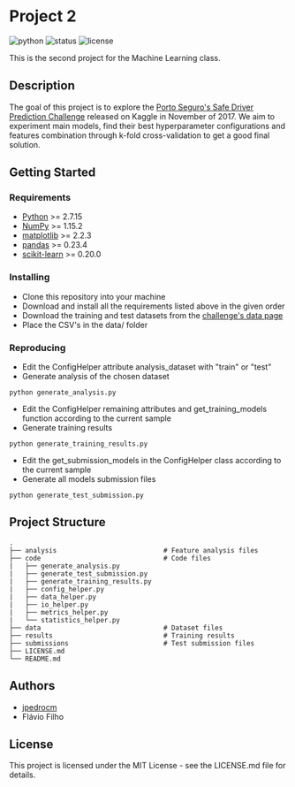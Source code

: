 # Project 2

![python](https://img.shields.io/badge/python-2.7-blue.svg)
![status](https://img.shields.io/badge/status-in%20progress-yellow.svg)
![license](https://img.shields.io/badge/license-MIT-green.svg)

This is the second project for the Machine Learning class.

## Description

The goal of this project is to explore the [Porto Seguro's Safe Driver Prediction Challenge](https://www.kaggle.com/c/porto-seguro-safe-driver-prediction/) released on Kaggle in November of 2017. We aim to experiment main models, find their best hyperparameter configurations and features combination through k-fold cross-validation to get a good final solution.

## Getting Started

### Requirements

* [Python](https://www.python.org/) >= 2.7.15
* [NumPy](http://www.numpy.org/) >= 1.15.2
* [matplotlib](https://matplotlib.org/) >= 2.2.3
* [pandas](https://pandas.pydata.org/) >= 0.23.4
* [scikit-learn](http://scikit-learn.org/stable/) >= 0.20.0


### Installing

* Clone this repository into your machine
* Download and install all the requirements listed above in the given order
* Download the training and test datasets from the [challenge's data page](https://www.kaggle.com/c/porto-seguro-safe-driver-prediction/data)
* Place the CSV's in the data/ folder

### Reproducing

* Edit the ConfigHelper attribute analysis_dataset with "train" or "test"
* Generate analysis of the chosen dataset
```
python generate_analysis.py
```
* Edit the ConfigHelper remaining attributes and get_training_models function according to the current sample
* Generate training results
```
python generate_training_results.py
```
* Edit the get_submission_models in the ConfigHelper class according to the current sample
* Generate all models submission files
```
python generate_test_submission.py
```


## Project Structure

    .
    ├── analysis                           # Feature analysis files   
    ├── code                               # Code files
    |   ├── generate_analysis.py
    |   ├── generate_test_submission.py
    |   ├── generate_training_results.py
    |   ├── config_helper.py
    |   ├── data_helper.py
    |   ├── io_helper.py
    |   ├── metrics_helper.py
    |   └── statistics_helper.py
    ├── data                               # Dataset files
    ├── results                            # Training results
    ├── submissions                        # Test submission files
    ├── LICENSE.md
    └── README.md

## Authors

* [jpedrocm](https://github.com/jpedrocm)
* Flávio Filho

## License

This project is licensed under the MIT License - see the LICENSE.md file for details.
